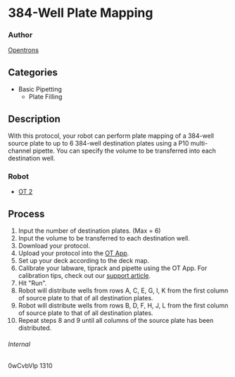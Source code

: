 # 384-Well Plate Mapping

### Author
[Opentrons](http://www.opentrons.com/)

## Categories
* Basic Pipetting
    * Plate Filling

## Description
With this protocol, your robot can perform plate mapping of a 384-well source plate to up to 6 384-well destination plates using a P10 multi-channel pipette. You can specify the volume to be transferred into each destination well.

### Robot
* [OT 2](https://opentrons.com/ot-2)

## Process
1. Input the number of destination plates. (Max = 6)
2. Input the volume to be transferred to each destination well.
3. Download your protocol.
4. Upload your protocol into the [OT App](https://opentrons.com/ot-app).
5. Set up your deck according to the deck map.
6. Calibrate your labware, tiprack and pipette using the OT App. For calibration tips, check out our [support article](https://support.opentrons.com/ot-2/getting-started-software-setup/deck-calibration).
7. Hit "Run".
8. Robot will distribute wells from rows A, C, E, G, I, K from the first column of source plate to that of all destination plates.
9. Robot will distribute wells from rows B, D, F, H, J, L from the first column of source plate to that of all destination plates.
10. Repeat steps 8 and 9 until all columns of the source plate has been distributed.

###### Internal
0wCvbVlp
1310
